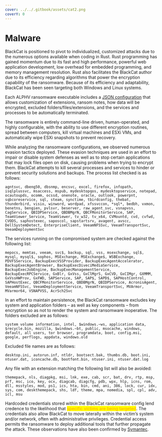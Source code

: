 ```yaml
---
cover: ../../.gitbook/assets/cat2.png
coverY: 0
---
```


# Malware

BlackCat is positioned to pivot to individualized, customized attacks due to the numerous options available when coding in Rust. Rust programming has gained momentum due to its fast and high performance, powerful web application development, low overhead for embedded programming, and memory management resolution. Rust also facilitates the BlackCat author due to its efficiency regarding algorithms that power the encryption capability of the ransomware. Because of its efficiency and adaptability, BlackCat has been seen targeting both Windows and Linux systems.

Each ALPHV ransomware executable includes a [JSON configuration](https://github.com/Bleeping/BlackCat-ALPHV-Ransomware/blob/main/config) that allows customization of extensions, ransom notes, how data will be encrypted, excluded folders/files/extensions, and the services and processes to be automatically terminated.

The ransomware is entirely command-line driven, human-operated, and highly configurable, with the ability to use different encryption routines, spread between computers, kill virtual machines and ESXi VMs, and automatically wipe ESXi snapshots to prevent recovery.

While analyzing the ransomware configurations, we observed numerous evasion tactics deployed. These evasion techniques are used in an effort to impair or disable system defenses as well as to stop certain applications that may lock files open on disk, causing problems when trying to encrypt them. BlackCat attempts to kill several processes and services to hinder or prevent security solutions and backups. The process list checked is as follows:

```
agntsvc, dbeng50, dbsnmp, encsvc, excel, firefox, infopath, isqlplussvc, msaccess, mspub, mydesktopqos, mydesktopservice, notepad, ocautoupds, ocomm, ocssd, onenote, oracle, outlook, powerpnt, sqbcoreservice, sql, steam, synctime, tbirdconfig, thebat, thunderbird, visio, winword, wordpad, xfssvccon, *sql*, bedbh, vxmon, benetns, bengien, pvlsvr, beserver, raw_agent_svc, vsnapvss, CagService, QBIDPService, QBDBMgrN, QBCFMonitorService, SAP, TeamViewer_Service, TeamViewer, tv_w32, tv_x64, CVMountd, cvd, cvfwd, CVODS, saphostexec, saposcol, sapstartsrv, avagent, avscc, DellSystemDetect, EnterpriseClient, VeeamNFSSvc, VeeamTransportSvc, VeeamDeploymentSvc
```

The services running on the compromised system are checked against the following list:

```
mepocs, memtas, veeam, svc$, backup, sql, vss, msexchange, sql$, mysql, mysql$, sophos, MSExchange, MSExchange$, WSBExchange, PDVFSService, BackupExecVSSProvider, BackupExecAgentAccelerator, BackupExecAgentBrowser, BackupExecDiveciMediaService, BackupExecJobEngine, BackupExecManagementService, BackupExecRPCService, GxBlr, GxVss, GxClMgrS, GxCVD, GxCIMgr, GXMMM, GxVssHWProv, GxFWD, SAPService, SAP, SAP$, SAPD$, SAPHostControl, SAPHostExec, QBCFMonitorService, QBDBMgrN, QBIDPService, AcronisAgent, VeeamNFSSvc, VeeamDeploymentService, VeeamTransportSvc, MVArmor, MVarmor64, VSNAPVSS, AcrSch2Svc
```

In an effort to maintain persistence, the BlackCat ransomware excludes key system and application folders – as well as key components – from encryption so as not to render the system and ransomware inoperative. The folders excluded are as follows:

```
system volume information, intel, $windows.~ws, application data, $recycle.bin, mozilla, $windows.~bt, public, msocache, windows, default, all users, tor browser, programdata, boot, config.msi, google, perflogs, appdata, windows.old
```

Excluded file names are as follows:

```
desktop.ini, autorun.inf, ntldr, bootsect.bak, thumbs.db, boot.ini, ntuser.dat, iconcache.db, bootfont.bin, ntuser.ini, ntuser.dat.log
```

Any file with an extension matching the following list will also be avoided:

```
themepack, nls, diagpkg, msi, lnk, exe, cab, scr, bat, drv, rtp, msp, prf, msc, ico, key, ocx, diagcab, diagcfg, pdb, wpx, hlp, icns, rom, dll, msstyles, mod, ps1, ics, hta, bin, cmd, ani, 386, lock, cur, idx, sys, com, deskthemepack, shs, ldf, theme, mpa, nomedia, spl, cpl, adv, icl, msu
```

Hardcoded credentials stored within the BlackCat ransomware config lend credence to the likelihood that <mark style="color:orange;">specific victims are being targeted</mark>. The credentials also allow BlackCat to move laterally within the victim’s system and/or network, often with administrative privileges. Credential access permits the ransomware to deploy additional tools that further propagate the attack. These observations have also been confirmed by [Symantec](https://symantec-enterprise-blogs.security.com/blogs/threat-intelligence/noberus-blackcat-alphv-rust-ransomware).
